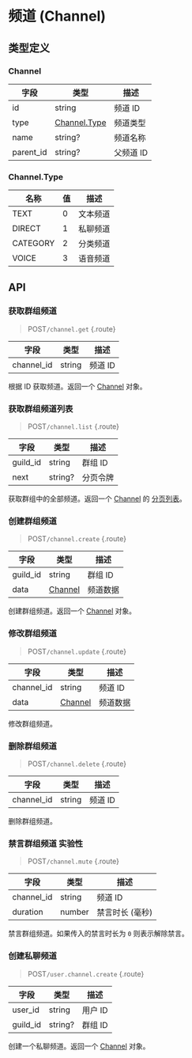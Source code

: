 # 频道 (Channel)

## 类型定义

### Channel

| 字段 | 类型 | 描述 |
| --- | --- | --- |
| id | string | 频道 ID |
| type | [Channel.Type](#channel-type) | 频道类型 |
| name | string? | 频道名称 |
| parent_id | string? | 父频道 ID |

### Channel.Type

| 名称 | 值 | 描述 |
| --- | --- | --- |
| TEXT | 0 | 文本频道 |
| DIRECT | 1 | 私聊频道 |
| CATEGORY | 2 | 分类频道 |
| VOICE | 3 | 语音频道 |

## API

### 获取群组频道

> <badge>POST</badge>`/channel.get` {.route}

| 字段 | 类型 | 描述 |
| --- | --- | --- |
| channel_id | string | 频道 ID |

根据 ID 获取频道。返回一个 [Channel](#channel) 对象。

### 获取群组频道列表

> <badge>POST</badge>`/channel.list` {.route}

| 字段 | 类型 | 描述 |
| --- | --- | --- |
| guild_id | string | 群组 ID |
| next | string? | 分页令牌 |

获取群组中的全部频道。返回一个 [Channel](#channel) 的 [分页列表](../protocol/api.md#list)。

### 创建群组频道

> <badge>POST</badge>`/channel.create` {.route}

| 字段 | 类型 | 描述 |
| --- | --- | --- |
| guild_id | string | 群组 ID |
| data | [Channel](#channel) | 频道数据 |

创建群组频道。返回一个 [Channel](#channel) 对象。

### 修改群组频道

> <badge>POST</badge>`/channel.update` {.route}

| 字段 | 类型 | 描述 |
| --- | --- | --- |
| channel_id | string | 频道 ID |
| data | [Channel](#channel) | 频道数据 |

修改群组频道。

### 删除群组频道

> <badge>POST</badge>`/channel.delete` {.route}

| 字段 | 类型 | 描述 |
| --- | --- | --- |
| channel_id | string | 频道 ID |

删除群组频道。

### 禁言群组频道 <badge type="warning">实验性</badge>

> <badge>POST</badge>`/channel.mute` {.route}

| 字段 | 类型 | 描述 |
| --- | --- | --- |
| channel_id | string | 频道 ID |
| duration | number | 禁言时长 (毫秒) |

禁言群组频道。如果传入的禁言时长为 `0` 则表示解除禁言。

### 创建私聊频道

> <badge>POST</badge>`/user.channel.create` {.route}

| 字段 | 类型 | 描述 |
| --- | --- | --- |
| user_id | string | 用户 ID |
| guild_id | string? | 群组 ID |

创建一个私聊频道。返回一个 [Channel](#channel) 对象。
